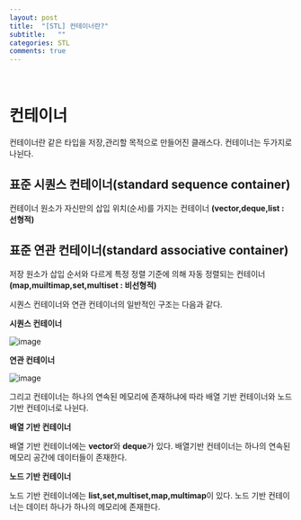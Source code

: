 ```yaml
---
layout: post
title:  "[STL] 컨테이너란?"
subtitle:   ""
categories: STL
comments: true
---
```


<br>

# 컨테이너

컨테이너란 같은 타입을 저장,관리할 목적으로 만들어진 클래스다. 컨테이너는 두가지로 나뉜다.

## 표준 시퀀스 컨테이너(standard sequence container)

컨테이너 원소가 자신만의 삽입 위치(순서)를 가지는 컨테이너 **(vector,deque,list : 선형적)**

## 표준 연관 컨테이너(standard associative container)

저장 원소가 삽입 순서와 다르게 특정 정렬 기준에 의해 자동 정렬되는 컨테이너 **(map,muiltimap,set,multiset : 비선형적)**

시퀀스 컨테이너와 연관 컨테이너의 일반적인 구조는 다음과 같다.

**시퀀스 컨테이너**

![image](https://user-images.githubusercontent.com/101051124/157624905-96906c6c-40f9-4c83-8408-310b58f7657b.png)

**연관 컨테이너**

![image](https://user-images.githubusercontent.com/101051124/157625868-6dd0b254-c757-43ff-97da-0f5b38dcef4d.png)

그리고 컨테이너는 하나의 연속된 메모리에 존재하냐에 따라 배열 기반 컨테이너와 노드 기반 컨테이너로 나뉜다.

**배열 기반 컨테이너**

배열 기반 컨테이너에는 **vector**와 **deque**가 있다. 배열기반 컨테이너는 하나의 연속된 메모리 공간에 데이터들이 존재한다.

**노드 기반 컨테이너**

노드 기반 컨테이너에는 **list,set,multiset,map,multimap**이 있다. 노드 기반 컨테이너는 데이터 하나가 하나의 메모리에 존재한다.

